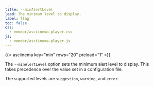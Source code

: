 ```yaml
---
title: --minAlertLevel
lead: The minimum level to display.
label: flag
toc: false
css:
  - vendor/asciinema-player.css
js:
  - vendor/asciinema-player.js
---
```


{{< asciinema key="min" rows="20" preload="1" >}}

The `--minAlertLevel` option sets the minimum alert level to display. This
takes precedence over the value set in a configuration file.

The supported levels are `suggestion`, `warning`, and `error`.
